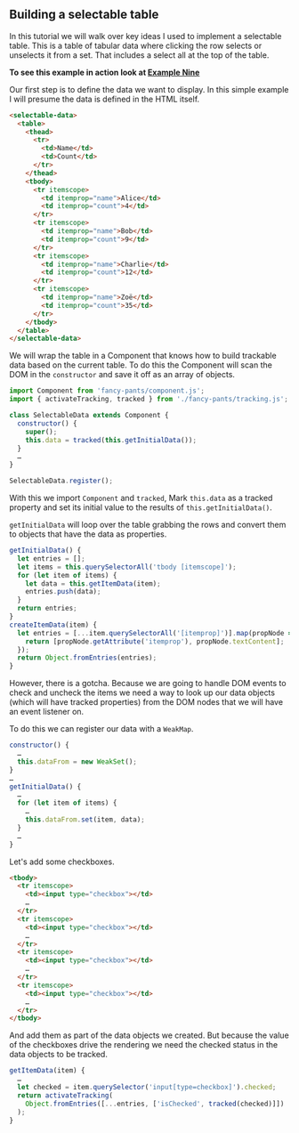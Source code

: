 ## Building a selectable table

In this tutorial we will walk over key ideas I used to implement a selectable
table. This is a table of tabular data where clicking the row selects or
unselects it from a set. That includes a select all at the top of the table.

**To see this example in action look at [Example Nine](tutorial-example9.html)**

Our first step is to define the data we want to display. In this simple example
I will presume the data is defined in the HTML itself.

```html
<selectable-data>
  <table>
    <thead>
      <tr>
        <td>Name</td>
        <td>Count</td>
      </tr>
    </thead>
    <tbody>
      <tr itemscope>
        <td itemprop="name">Alice</td>
        <td itemprop="count">4</td>
      </tr>
      <tr itemscope>
        <td itemprop="name">Bob</td>
        <td itemprop="count">9</td>
      </tr>
      <tr itemscope>
        <td itemprop="name">Charlie</td>
        <td itemprop="count">12</td>
      </tr>
      <tr itemscope>
        <td itemprop="name">Zoë</td>
        <td itemprop="count">35</td>
      </tr>
    </tbody>
  </table>
</selectable-data>
```

We will wrap the table in a Component that knows how to build trackable data
based on the current table. To do this the Component will scan the DOM in the
`constructor` and save it off as an array of objects.

```js
import Component from 'fancy-pants/component.js';
import { activateTracking, tracked } from './fancy-pants/tracking.js';

class SelectableData extends Component {
  constructor() {
    super();
    this.data = tracked(this.getInitialData());
  }
  …
}

SelectableData.register();
```

With this we import `Component` and `tracked`, Mark `this.data` as a tracked
property and set its initial value to the results of `this.getInitialData()`.

`getInitialData` will loop over the table grabbing the rows and convert them to
objects that have the data as properties.

```js
getInitialData() {
  let entries = [];
  let items = this.querySelectorAll('tbody [itemscope]');
  for (let item of items) {
    let data = this.getItemData(item);
    entries.push(data);
  }
  return entries;
}
createItemData(item) {
  let entries = [...item.querySelectorAll('[itemprop]')].map(propNode => {
    return [propNode.getAttribute('itemprop'), propNode.textContent];
  });
  return Object.fromEntries(entries);
}
```

However, there is a gotcha. Because we are going to handle DOM events to check
and uncheck the items we need a way to look up our data objects (which will have
tracked properties) from the DOM nodes that we will have an event listener on.

To do this we can register our data with a `WeakMap`.

```js
constructor() {
  …
  this.dataFrom = new WeakSet();
}
…
getInitialData() {
  …
  for (let item of items) {
    …
    this.dataFrom.set(item, data);
  }
  …
}
```

Let's add some checkboxes.

```html
<tbody>
  <tr itemscope>
    <td><input type="checkbox"></td>
    …
  </tr>
  <tr itemscope>
    <td><input type="checkbox"></td>
    …
  </tr>
  <tr itemscope>
    <td><input type="checkbox"></td>
    …
  </tr>
  <tr itemscope>
    <td><input type="checkbox"></td>
    …
  </tr>
</tbody>
```

And add them as part of the data objects we created. But because the value of
the checkboxes drive the rendering we need the checked status in the data
objects to be tracked.

```js
getItemData(item) {
  …
  let checked = item.querySelector('input[type=checkbox]').checked;
  return activateTracking(
    Object.fromEntries([...entries, ['isChecked', tracked(checked)]])
  );
}
```
